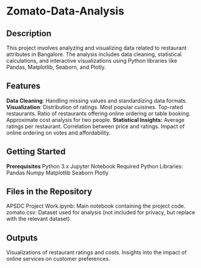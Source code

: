 # Zomato-Data-Analysis

## Description
This project involves analyzing and visualizing data related to restaurant attributes in Bangalore. The analysis includes data cleaning, statistical calculations, and interactive visualizations using Python libraries like Pandas, Matplotlib, Seaborn, and Plotly.

## Features
**Data Cleaning**: Handling missing values and standardizing data formats.
**Visualization**:
Distribution of ratings.
Most popular cuisines.
Top-rated restaurants.
Ratio of restaurants offering online ordering or table booking.
Approximate cost analysis for two people.
**Statistical Insights:**
Average ratings per restaurant.
Correlation between price and ratings.
Impact of online ordering on votes and affordability.
## Getting Started
**Prerequisites**
Python 3.x
Jupyter Notebook
Required Python Libraries:
Pandas
Numpy
Matplotlib
Seaborn
Plotly

## Files in the Repository
APSDC Project Work.ipynb: Main notebook containing the project code.
zomato.csv: Dataset used for analysis (not included for privacy, but replace with the relevant dataset).
## Outputs
Visualizations of restaurant ratings and costs.
Insights into the impact of online services on customer preferences.
